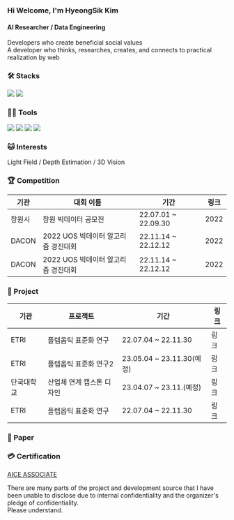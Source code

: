 ### Hi Welcome, I'm HyeongSik Kim 

#### AI Researcher / Data Engineering
Developers who create beneficial social values   
A developer who thinks, researches, creates, and connects to practical realization by web


### 🛠️ Stacks

<img src="https://img.shields.io/badge/Python-3766AB?style=flat-square&logo=Python&logoColor=white"/> <img src="https://img.shields.io/badge/pytorch-EE4C2C?style=flat-square&logo=pytorch&logoColor=white"/> 

### 💪🏼 Tools 

<img src="https://img.shields.io/badge/Visual Studio Code-007ACC?style=flat-square&logo=Visual Studio Code&logoColor=white"/> <img src="https://img.shields.io/badge/GitHub-181717?style=flat-square&logo=GitHub&logoColor=white"/> <img src="https://img.shields.io/badge/Vim-019733?style=flat-square&logo=Vim&logoColor=white"/> <img src="https://img.shields.io/badge/Anaconda-44A833?style=flat-square&logo=Anaconda&logoColor=white"/>

### 🐱 Interests

Light Field / Depth Estimation / 3D Vision 

### 🏆 Competition
|기관|대회 이름|기간|링크|
|---|------|---|---|
|창원시|창원 빅데이터 공모전|22.07.01 ~ 22.09.30|2022|
|DACON|2022 UOS 빅데이터 알고리즘 경진대회|22.11.14 ~ 22.12.12|2022|
|DACON|2022 UOS 빅데이터 알고리즘 경진대회|22.11.14 ~ 22.12.12|2022|


### 📘 Project

|기관|프로젝트|기간|링크|
|---|------|---|---|
|ETRI|플렙옵틱 표준화 연구|22.07.04 ~ 22.11.30|링크|
|ETRI|플렙옵틱 표준화 연구2|23.05.04 ~ 23.11.30(예정)|링크|
|단국대학교|산업체 연계 캡스톤 디자인|23.04.07 ~ 23.11.(예정)|링크|
|ETRI|플렙옵틱 표준화 연구|22.07.04 ~ 22.11.30|링크|

### 📃 Paper

### 💳 Certification
[AICE ASSOCIATE](https://github.com/syt06007/syt06007/blob/main/%5B%EC%B2%A8%EB%B6%80%208%5DAICE_%EC%9E%90%EA%B2%A9%EC%A6%9D02.15.pdf)

There are many parts of the project and development source that I have been unable to disclose due to internal confidentiality and the organizer's pledge of confidentiality.  
Please understand.
